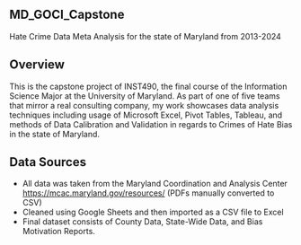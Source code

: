## MD_GOCI_Capstone
Hate Crime Data Meta Analysis for the state of Maryland from 2013-2024

## Overview
This is the capstone project of INST490, the final course of the Information Science Major at the University of Maryland. As part of one of five teams that mirror a real consulting company, my work showcases data analysis techniques including usage of Microsoft Excel, Pivot Tables, Tableau, and methods of Data Calibration and Validation in regards to Crimes of Hate Bias in the state of Maryland.

## Data Sources
- All data was taken from the Maryland Coordination and Analysis Center https://mcac.maryland.gov/resources/ (PDFs manually converted to CSV)
- Cleaned using Google Sheets and then imported as a CSV file to Excel
- Final dataset consists of County Data, State-Wide Data, and Bias Motivation Reports.
